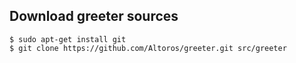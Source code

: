 ## Download greeter sources

```
$ sudo apt-get install git
$ git clone https://github.com/Altoros/greeter.git src/greeter
```
